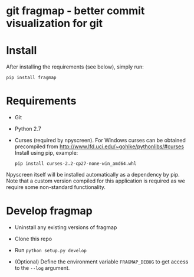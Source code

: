 # git fragmap - better commit visualization for git

# Install
After installing the requirements (see below), simply run:

    pip install fragmap

# Requirements

- Git

- Python 2.7

- Curses (required by npyscreen). For Windows curses can be obtained precompiled from http://www.lfd.uci.edu/~gohlke/pythonlibs/#curses
Install using pip, example:

    `pip install curses-2.2-cp27-none-win_amd64.whl`

Npyscreen itself will be installed automatically as a dependency by pip. Note that a custom version compiled for this
application is required as we require some non-standard functionality.

# Develop fragmap

- Uninstall any existing versions of fragmap

- Clone this repo

- Run `python setup.py develop`

- (Optional) Define the environment variable `FRAGMAP_DEBUG` to get access to the `--log` argument.
